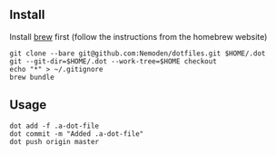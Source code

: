 Install
---

Install [brew](https://brew.sh/) first (follow the instructions from the homebrew website)

    git clone --bare git@github.com:Nemoden/dotfiles.git $HOME/.dot
    git --git-dir=$HOME/.dot --work-tree=$HOME checkout
    echo "*" > ~/.gitignore
    brew bundle

Usage
---

    dot add -f .a-dot-file
    dot commit -m "Added .a-dot-file"
    dot push origin master
